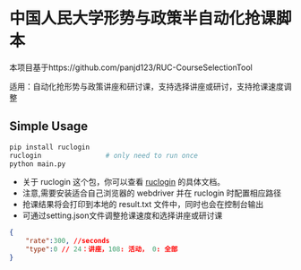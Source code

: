 # 中国人民大学形势与政策半自动化抢课脚本

本项目基于https://github.com/panjd123/RUC-CourseSelectionTool

适用：自动化抢形势与政策讲座和研讨课，支持选择讲座或研讨，支持抢课速度调整

## Simple Usage

```bash
pip install ruclogin
ruclogin                # only need to run once
python main.py
```


- 关于 ruclogin 这个包，你可以查看 [ruclogin](https://github.com/panjd123/ruclogin) 的具体文档。  
- 注意,需要安装适合自己浏览器的 webdriver 并在 ruclogin 时配置相应路径
- 抢课结果将会打印到本地的 result.txt 文件中，同时也会在控制台输出
- 可通过setting.json文件调整抢课速度和选择讲座或研讨课
```json
{
    "rate":300, //seconds
    "type":0 // 24：讲座，108: 活动， 0: 全部
}
```


